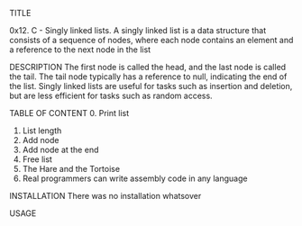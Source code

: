 
TITLE

0x12. C - Singly linked lists. A singly linked list is a data structure that consists of a sequence of nodes, where each node contains an element and a reference to the next node in the list


DESCRIPTION
The first node is called the head, and the last node is called the tail. The tail node typically has a reference to null, indicating the end of the list. Singly linked lists are useful for tasks such as insertion and deletion, but are less efficient for tasks such as random access.


TABLE OF CONTENT
0. Print list
1. List length
2. Add node
3. Add node at the end
4. Free list
5. The Hare and the Tortoise
6. Real programmers can write assembly code in any language


INSTALLATION
There was no installation whatsover

USAGE



